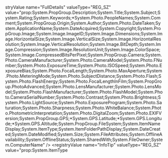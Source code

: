stryValue name="FullDetails" valueType="REG_SZ" value="prop:System.PropGroup.Description;System.Title;System.Subject;System.Rating;System.Keywords;*System.Photo.PeopleNames;System.Comment;System.PropGroup.Origin;System.Author;System.Photo.DateTaken;System.ApplicationName;System.DateAcquired;System.Copyright;System.PropGroup.Image;System.Image.ImageID;System.Image.Dimensions;System.Image.HorizontalSize;System.Image.VerticalSize;System.Image.HorizontalResolution;System.Image.VerticalResolution;System.Image.BitDepth;System.Image.Compression;System.Image.ResolutionUnit;System.Image.ColorSpace;System.Image.CompressedBitsPerPixel;System.PropGroup.Camera;System.Photo.CameraManufacturer;System.Photo.CameraModel;System.Photo.FNumber;System.Photo.ExposureTime;System.Photo.ISOSpeed;System.Photo.ExposureBias;System.Photo.FocalLength;System.Photo.MaxAperture;System.Photo.MeteringMode;System.Photo.SubjectDistance;System.Photo.Flash;System.Photo.FlashEnergy;System.Photo.FocalLengthInFilm;System.PropGroup.PhotoAdvanced;System.Photo.LensManufacturer;System.Photo.LensModel;System.Photo.FlashManufacturer;System.Photo.FlashModel;System.Photo.CameraSerialNumber;System.Photo.Contrast;System.Photo.Brightness;System.Photo.LightSource;System.Photo.ExposureProgram;System.Photo.Saturation;System.Photo.Sharpness;System.Photo.WhiteBalance;System.Photo.PhotometricInterpretation;System.Photo.DigitalZoom;System.Photo.EXIFVersion;System.PropGroup.GPS;*System.GPS.Latitude;*System.GPS.Longitude;*System.GPS.Altitude;System.PropGroup.FileSystem;System.ItemNameDisplay;System.ItemType;System.ItemFolderPathDisplay;System.DateCreated;System.DateModified;System.Size;System.FileAttributes;System.OfflineAvailability;System.OfflineStatus;System.SharedWith;System.FileOwner;System.ComputerName" />
      <registryValue name="InfoTip" valueType="REG_SZ" value="prop:System.ItemType